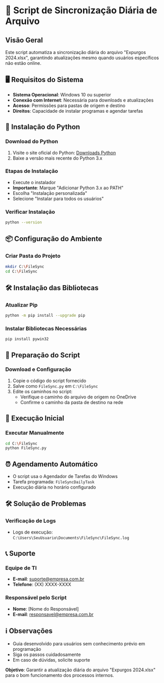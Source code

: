 # 🔄 Script de Sincronização Diária de Arquivo

## Visão Geral
Este script automatiza a sincronização diária do arquivo "Expurgos 2024.xlsx", garantindo atualizações mesmo quando usuários específicos não estão online.

## 🖥️ Requisitos do Sistema
- **Sistema Operacional**: Windows 10 ou superior
- **Conexão com Internet**: Necessária para downloads e atualizações
- **Acesso**: Permissões para pastas de origem e destino
- **Direitos**: Capacidade de instalar programas e agendar tarefas

## 🐍 Instalação do Python

### Download do Python
1. Visite o site oficial do Python: [Downloads Python](https://www.python.org/downloads/windows/)
2. Baixe a versão mais recente do Python 3.x

### Etapas de Instalação
- Execute o instalador
- **Importante**: Marque "Adicionar Python 3.x ao PATH"
- Escolha "Instalação personalizada"
- Selecione "Instalar para todos os usuários"

### Verificar Instalação
```bash
python --version
```

## 📦 Configuração do Ambiente

### Criar Pasta do Projeto
```bash
mkdir C:\FileSync
cd C:\FileSync
```

## 🛠️ Instalação das Bibliotecas

### Atualizar Pip
```bash
python -m pip install --upgrade pip
```

### Instalar Bibliotecas Necessárias
```bash
pip install pywin32
```

## 📂 Preparação do Script

### Download e Configuração
1. Copie o código do script fornecido
2. Salve como `FileSync.py` em `C:\FileSync`
3. Edite os caminhos no script:
   - Verifique o caminho do arquivo de origem no OneDrive
   - Confirme o caminho da pasta de destino na rede

## 🚀 Execução Inicial

### Executar Manualmente
```bash
cd C:\FileSync
python FileSync.py
```

## ⏰ Agendamento Automático
- O script usa o Agendador de Tarefas do Windows
- Tarefa programada: `FileSyncDailyTask`
- Execução diária no horário configurado

## 🛠️ Solução de Problemas

### Verificação de Logs
- Logs de execução: `C:\Users\SeuUsuario\Documents\FileSync\FileSync.log`

## 📞 Suporte

### Equipe de TI
- **E-mail**: suporte@empresa.com.br
- **Telefone**: (XX) XXXX-XXXX

### Responsável pelo Script
- **Nome**: [Nome do Responsável]
- **E-mail**: responsavel@empresa.com.br

## ℹ️ Observações
- Guia desenvolvido para usuários sem conhecimento prévio em programação
- Siga os passos cuidadosamente
- Em caso de dúvidas, solicite suporte

**Objetivo**: Garantir a atualização diária do arquivo "Expurgos 2024.xlsx" para o bom funcionamento dos processos internos.
